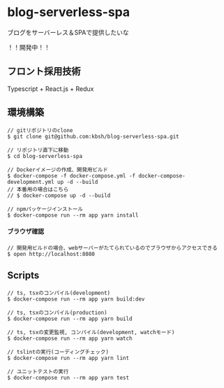 # blog-serverless-spa
ブログをサーバーレス＆SPAで提供したいな

！！開発中！！

## フロント採用技術
Typescript + React.js + Redux

## 環境構築
```
// gitリポジトリのclone
$ git clone git@github.com:kbsh/blog-serverless-spa.git

// リポジトリ直下に移動
$ cd blog-serverless-spa

// Dockerイメージの作成、開発用ビルド
$ docker-compose -f docker-compose.yml -f docker-compose-development.yml up -d --build
// 本番用の場合はこちら
// $ docker-compose up -d --build

// npmパッケージインストール
$ docker-compose run --rm app yarn install
```

#### ブラウザ確認
```
// 開発用ビルドの場合、webサーバーがたてられているのでブラウザからアクセスできる
$ open http://localhost:8080
```

## Scripts
```
// ts, tsxのコンパイル(development)
$ docker-compose run --rm app yarn build:dev

// ts, tsxのコンパイル(production)
$ docker-compose run --rm app yarn build

// ts, tsxの変更監視, コンパイル(development, watchモード)
$ docker-compose run --rm app yarn watch

// tslintの実行(コーディングチェック)
$ docker-compose run --rm app yarn lint

// ユニットテストの実行
$ docker-compose run --rm app yarn test
```
